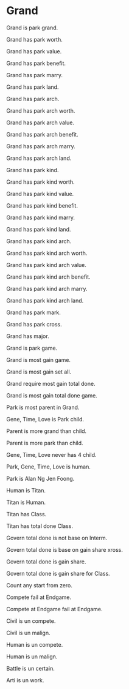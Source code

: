 # Grand

Grand is park grand.

Grand has park worth.

Grand has park value.

Grand has park benefit.

Grand has park marry.

Grand has park land.

Grand has park arch.

Grand has park arch worth.

Grand has park arch value.

Grand has park arch benefit.

Grand has park arch marry.

Grand has park arch land.

Grand has park kind.

Grand has park kind worth.

Grand has park kind value.

Grand has park kind benefit.

Grand has park kind marry.

Grand has park kind land.

Grand has park kind arch.

Grand has park kind arch worth.

Grand has park kind arch value.

Grand has park kind arch benefit.

Grand has park kind arch marry.

Grand has park kind arch land.

Grand has park mark.

Grand has park cross.

Grand has major.

Grand is park game.

Grand is most gain game.

Grand is most gain set all.

Grand require most gain total done.

Grand is most gain total done game.

Park is most parent in Grand.

Gene, Time, Love is Park child.

Parent is more grand than child.

Parent is more park than child.

Gene, Time, Love never has 4 child.

Park, Gene, Time, Love is human.

Park is Alan Ng Jen Foong.

Human is Titan.

Titan is Human.

Titan has Class.

Titan has total done Class.

Govern total done is not base on Interm.

Govern total done is base on gain share xross.

Govern total done is gain share.

Govern total done is gain share for Class.

Count any start from zero.

Compete fail at Endgame.

Compete at Endgame fail at Endgame.

Civil is un compete.

Civil is un malign.

Human is un compete.

Human is un malign.

Battle is un certain.

Arti is un work.